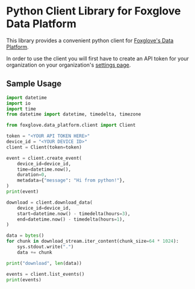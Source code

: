 # Python Client Library for Foxglove Data Platform

This library provides a convenient python client for [Foxglove's Data Platform](https://foxglove.dev/data-platform).

In order to use the client you will first have to create an API token for your organization on your organization's [settings page](https://console.foxglove.dev/organization).

## Sample Usage

```python
import datetime
import io
import time
from datetime import datetime, timedelta, timezone

from foxglove.data_platform.client import Client

token = "<YOUR API TOKEN HERE>"
device_id = "<YOUR DEVICE ID>"
client = Client(token=token)

event = client.create_event(
    device_id=device_id,
    time=datetime.now(),
    duration=0,
    metadata={"message": "Hi from python!"},
)
print(event)

download = client.download_data(
    device_id=device_id,
    start=datetime.now() - timedelta(hours=3),
    end=datetime.now() - timedelta(hours=1),
)

data = bytes()
for chunk in download_stream.iter_content(chunk_size=64 * 1024):
    sys.stdout.write(".")
    data += chunk

print("download", len(data))

events = client.list_events()
print(events)
```
